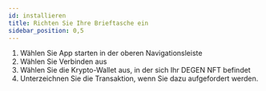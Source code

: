 ```yaml
---
id: installieren
title: Richten Sie Ihre Brieftasche ein
sidebar_position: 0,5
---
```


1. Wählen Sie App starten in der oberen Navigationsleiste
2. Wählen Sie Verbinden aus
3. Wählen Sie die Krypto-Wallet aus, in der sich Ihr DEGEN NFT befindet
4. Unterzeichnen Sie die Transaktion, wenn Sie dazu aufgefordert werden.
